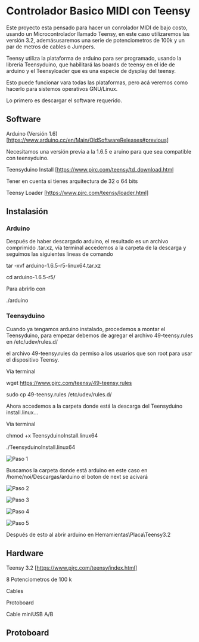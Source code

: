 # Controlador Basico  MIDI con Teensy 

Este proyecto esta pensado para hacer un conrolador MIDI de bajo costo, usando un Microcontrolador llamado Teensy, en este caso utilizaremos las versión 3.2, ademásusaremos una serie de potenciometros de 100k y un par de metros de cables o Jumpers.

Teensy utiliza la plataforma de arduino para ser programado, usando la libreria Teensyduino, que habilitará las boards de teensy en el ide de arduino y el Teensyloader que es una especie de dysplay del teensy.

Esto puede funcionar vara todas las plataformas, pero acá veremos como hacerlo para sistemos operativos GNU/Linux.

Lo primero es descargar el software requerido.


## Software 

Arduino (Versión 1.6) [https://www.arduino.cc/en/Main/OldSoftwareReleases#previous]

Necesitamos una versión previa a la 1.6.5 e aruino para que sea compatible con teensyduino.

Teensyduino Install [https://www.pjrc.com/teensy/td_download.html

Tener en cuenta si tienes arquitectura de 32 o 64 bits

Teensy Loader [https://www.pjrc.com/teensy/loader.html]

## Instalasión

### Arduino 

Después de haber descargado arduino, el resultado es un archivo comprimido .tar.xz,  vía  terminal accedemos a la carpeta de la descarga y seguimos las siguientes lineas de comando 

tar -xvf arduino-1.6.5-r5-linux64.tar.xz

cd arduino-1.6.5-r5/

Para abrirlo con 

./arduino

### Teensyduino

Cuando ya tengamos arduino instalado, procedemos a montar el Teensyduino, para empezar  debemos de agregar el archivo 49-teensy.rules en /etc/udev/rules.d/ 

el archivo 49-teensy.rules da permiso a los usuarios que son root para usar el dispositivo Teensy.

Vía terminal 

wget https://www.pjrc.com/teensy/49-teensy.rules

sudo cp 49-teensy.rules /etc/udev/rules.d/

Ahora accedemos a la carpeta donde está la descarga del Teensyduino install.linux...

Vía terminal 

chmod +x TeensyduinoInstall.linux64 

./TeensyduinoInstall.linux64 

![Paso 1](https://archive.org/download/teensyInstall/teensy1.png)  

Buscamos la carpeta donde está arduino en este caso en /home/noi/Descargas/arduino el boton de next se acivará

![Paso 2](https://archive.org/download/teensyInstall/teensy2.png)

![Paso 3](https://archive.org/download/teensyInstall/teensy3.png)

![Paso 4](https://archive.org/download/teensyInstall/teensy4.png)

![Paso 5](https://archive.org/download/teensyInstall/teensy5.png)

Después de esto al abrir arduino en Herramientas\Placa\Teensy3.2







## Hardware

Teensy 3.2 [https://www.pjrc.com/teensy/index.html]

8 Potenciometros de 100 k 

Cables 

Protoboard

Cable miniUSB A/B

## Protoboard

